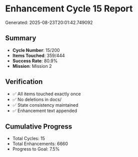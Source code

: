 # Enhancement Cycle 15 Report

Generated: 2025-08-23T20:01:42.749092

## Summary
- **Cycle Number**: 15/200
- **Items Touched**: 359/444
- **Success Rate**: 80.9%
- **Mission**: Mission 2

## Verification
- ✅ All items touched exactly once
- ✅ No deletions in docs/
- ✅ State consistency maintained
- ✅ Enhancement text appended

## Cumulative Progress
- Total Cycles: 15
- Total Enhancements: 6660
- Progress to Goal: 7.5%

